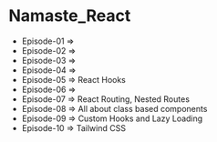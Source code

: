 # Namaste_React

- Episode-01 =>
- Episode-02 =>
- Episode-03 =>
- Episode-04 =>
- Episode-05 => React Hooks
- Episode-06 =>
- Episode-07 => React Routing, Nested Routes
- Episode-08 => All about class based components
- Episode-09 => Custom Hooks and Lazy Loading
- Episode-10 => Tailwind CSS
